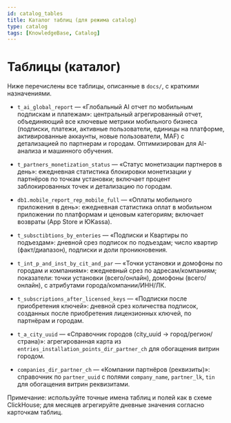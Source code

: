 ```yaml
---
id: catalog_tables
title: Каталог таблиц (для режима catalog)
type: catalog
tags: [KnowledgeBase, Catalog]
---
```


# Таблицы (каталог)

Ниже перечислены все таблицы, описанные в `docs/`, с краткими назначениями.

- `t_ai_global_report` — «Глобальный AI отчет по мобильным подпискам и платежам»: центральный агрегированный отчет, объединяющий все ключевые метрики мобильного бизнеса (подписки, платежи, активные пользователи, единицы на платформе, активированные аккаунты, новые пользователи, MAF) с детализацией по партнерам и городам. Оптимизирован для AI-анализа и машинного обучения.

- `t_partners_monetization_status` — «Статус монетизации партнеров в день»: ежедневная статистика блокировки монетизации у партнёров по точкам установки; включает процент заблокированных точек и детализацию по городам.

- `db1.mobile_report_rep_mobile_full` — «Оплаты мобильного приложения в день»: ежедневная статистика оплат в мобильном приложении по платформам и ценовым категориям; включает возвраты (App Store и ЮKassa).

- `t_subsctibtions_by_enteries` — «Подписки и Квартиры по подъездам»: дневной срез подписок по подъездам; число квартир (факт/диапазон), подписки и доли проникновения.

- `t_int_p_and_inst_by_cit_and_par` — «Точки установки и домофоны по городам и компаниям»: ежедневный срез по адресам/компаниям; показатели: точки установки (всего/онлайн), домофоны (всего/онлайн), с атрибутами города/компании/ИНН/ЛК.

- `t_subscriptions_after_licensed_keys` — «Подписки после приобретения ключей»: дневной срез количества подписок, созданных после приобретения лицензионных ключей, по партнёрам и городам.

- `t_a_city_uuid` — «Справочник городов (city_uuid → город/регион/страна)»: агрегированная карта из `entries_installation_points_dir_partner_ch` для обогащения витрин городом.

- `companies_dir_partner_ch` — «Компании партнёров (реквизиты)»: справочник по `partner_uuid` с полями `company_name`, `partner_lk`, `tin` для обогащения витрин реквизитами.

Примечание: используйте точные имена таблиц и полей как в схеме ClickHouse; для месяцев агрегируйте дневные значения согласно карточкам таблиц.


